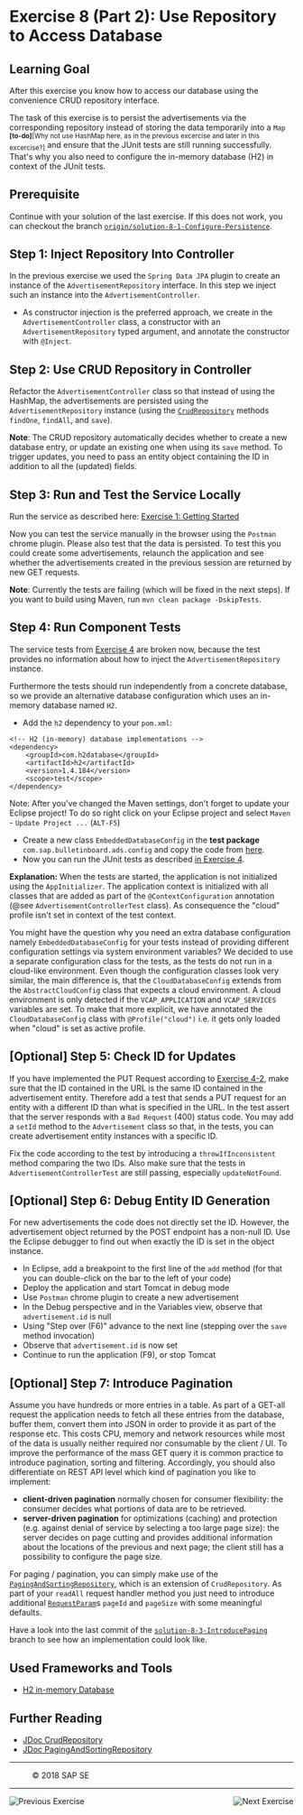 Exercise 8 (Part 2): Use Repository to Access Database
======================================================

## Learning Goal
After this exercise you know how to access our database using the convenience CRUD repository interface. 

The task of this exercise is to persist the advertisements via the corresponding repository instead of storing the data temporarily into a `Map` <sub><b>[to-do]</b>[Why not use HashMap here, as in the previous excercise and later in this excercise?]</sub> and ensure that the JUnit tests are still running successfully. That's why you also need to configure the in-memory database (H2) in context of the JUnit tests. 

## Prerequisite
Continue with your solution of the last exercise. If this does not work, you can checkout the branch [`origin/solution-8-1-Configure-Persistence`](https://github.com/SAP/cloud-bulletinboard-ads/tree/solution-8-1-Configure-Persistence).

## Step 1: Inject Repository Into Controller
In the previous exercise we used the `Spring Data JPA` plugin to create an instance of the `AdvertisementRepository` interface. In this step we inject such an instance into the `AdvertisementController`.

- As constructor injection is the preferred approach, we create in the `AdvertisementController` class, a constructor with an `AdvertisementRepository` typed argument, and annotate the constructor with `@Inject`.

## Step 2: Use CRUD Repository in Controller
Refactor the `AdvertisementController` class so that instead of using the HashMap, the advertisements are persisted using the `AdvertisementRepository` instance (using the [`CrudRepository`](http://docs.spring.io/spring-data/commons/docs/current/api/org/springframework/data/repository/CrudRepository.html) methods `findOne`, `findAll`, and `save`).

**Note**: The CRUD repository automatically decides whether to create a new database entry, or update an existing one when using its `save` method. To trigger updates, you need to pass an entity object containing the ID in addition to all the (updated) fields.

## Step 3: Run and Test the Service Locally
Run the service as described here: [Exercise 1: Getting Started](../CreateMicroservice/Exercise_1_GettingStarted.md)

Now you can test the service manually in the browser using the `Postman` chrome plugin. Please also test that the data is persisted. To test this you could create some advertisements, relaunch the application and see whether the advertisements created in the previous session are returned by new GET requests.

**Note**: Currently the tests are failing (which will be fixed in the next steps). If you want to build using Maven, run `mvn clean package -DskipTests`.

## Step 4: Run Component Tests
The service tests from [Exercise 4](../CreateMicroservice/Exercise_4_CreateServiceTests.md) are broken now, because the test provides no information about how to inject the `AdvertisementRepository` instance.

Furthermore the tests should run independently from a concrete database, so we provide an alternative database configuration which uses an in-memory database named `H2`. 

- Add the `h2` dependency to your `pom.xml`:
```
<!-- H2 (in-memory) database implementations -->
<dependency>
    <groupId>com.h2database</groupId>
    <artifactId>h2</artifactId>
    <version>1.4.184</version>
    <scope>test</scope>
</dependency>
```
Note: After you've changed the Maven settings, don't forget to update your Eclipse project! To do so right click on your Eclipse project and select `Maven` - `Update Project ...` (`ALT-F5`)

- Create a new class `EmbeddedDatabaseConfig` in the **test package** `com.sap.bulletinboard.ads.config` and copy the code from [here](https://github.com/SAP/cloud-bulletinboard-ads/raw/solution-8-2-Use-Repository-To-Access-Database/src/test/java/com/sap/bulletinboard/ads/config/EmbeddedDatabaseConfig.java).
- Now you can run the JUnit tests as described [in Exercise 4](../CreateMicroservice/Exercise_4_CreateServiceTests.md).

**Explanation:** When the tests are started, the application is not initialized using the `AppInitializer`. The application context is initialized with all classes that are added as part of the `@ContextConfiguration` annotation (@see `AdvertisementControllerTest` class). As consequence the "cloud" profile isn't set in context of the test context. 

You might have the question why you need an extra database configuration namely `EmbeddedDatabaseConfig` for your tests instead of providing different configuration settings via system environment variables?
We decided to use a separate configuration class for the tests, as the tests do not run in a cloud-like environment. Even though the configuration classes look very similar, the main difference is, that the `CloudDatabaseConfig` extends from the `AbstractCloudConfig` class that expects a cloud environment. A cloud environment is only detected if the `VCAP_APPLICATION` and `VCAP_SERVICES` variables are set. To make that more explicit, we have annotated the `CloudDatabaseConfig` class with `@Profile("cloud")` i.e. it gets only loaded when "cloud" is set as active profile.

## [Optional] Step 5: Check ID for Updates
If you have implemented the PUT Request according to [Exercise 4-2](../CreateMicroservice/Exercise_4_Part2_CreateAdditionalAdsEndpoints.md), make sure that the ID contained in the URL is the same ID contained in the advertisement entity.
Therefore add a test that sends a PUT request for an entity with a different ID than what is specified in the URL.
In the test assert that the server responds with a `Bad Request` (400) status code.
You may add a `setId` method to the `Advertisement` class so that, in the tests, you can create advertisement entity instances with a specific ID.

Fix the code according to the test by introducing a `throwIfInconsistent` method comparing the two IDs.
Also make sure that the tests in `AdvertisementControllerTest` are still passing, especially `updateNotFound`.

## [Optional] Step 6: Debug Entity ID Generation

For new advertisements the code does not directly set the ID. However, the advertisement object returned by the POST
endpoint has a non-null ID. Use the Eclipse debugger to find out when exactly the ID is set in the object instance.

 - In Eclipse, add a breakpoint to the first line of the `add` method (for that you can double-click on the bar to the left of your code)
 - Deploy the application and start Tomcat in debug mode
 - Use `Postman` chrome plugin to create a new advertisement
 - In the Debug perspective and in the Variables view, observe that `advertisement.id` is null
 - Using "Step over (F6)" advance to the next line (stepping over the `save` method invocation)
 - Observe that `advertisement.id` is now set
 - Continue to run the application (F9), or stop Tomcat

## [Optional] Step 7: Introduce Pagination
Assume you have hundreds or more entries in a table. As part of a GET-all request the application needs to fetch all these entries from the database, buffer them, convert them into JSON in order to provide it as part of the response etc. This costs CPU, memory and network resources while most of the data is usually neither required nor consumable by the client / UI. To improve the performance of the mass GET query it is common practice to introduce pagination, sorting and filtering. Accordingly, you should also differentiate on REST API level which kind of pagination you like to implement:
- **client-driven pagination** normally chosen for consumer flexibility: the consumer decides what portions of data are to be retrieved.  
- **server-driven pagination** for optimizations (caching) and protection (e.g. against denial of service by selecting a too large page size): the server decides on page cutting and provides additional information about the locations of the previous and next page; the client still has a possibility to configure the page size. 

For paging / pagination, you can simply make use of the [`PagingAndSortingRepository`](http://docs.spring.io/spring-data/commons/docs/current/api/org/springframework/data/repository/PagingAndSortingRepository.html), which is an extension of `CrudRepository`. As part of your `readAll` request handler method you just need to introduce additional [`RequestParam`](https://docs.spring.io/spring/docs/current/javadoc-api/org/springframework/web/bind/annotation/RequestParam.html)s `pageId` and `pageSize` with some meaningful defaults.

Have a look into the last commit of the [`solution-8-3-IntroducePaging`](https://github.com/SAP/cloud-bulletinboard-ads/tree/solution-8-3-IntroducePaging) branch to see how an implementation could look like.

## Used Frameworks and Tools
- [H2 in-memory Database](http://www.h2database.com/html/tutorial.html)

## Further Reading
- [JDoc CrudRepository](http://docs.spring.io/spring-data/commons/docs/current/api/org/springframework/data/repository/CrudRepository.html)
- [JDoc PagingAndSortingRepository](http://docs.spring.io/spring-data/commons/docs/current/api/org/springframework/data/repository/PagingAndSortingRepository.html)


***
<dl>
  <dd>
  <div class="footer">&copy; 2018 SAP SE</div>
  </dd>
</dl>
<hr>
<a href="/ConnectDatabase/Exercise_8_Part1_ConfigurePersistence.md">
  <img align="left" alt="Previous Exercise">
</a>
<a href="/ConnectDatabase/Exercise_9_ImplementJPAEntity.md">
  <img align="right" alt="Next Exercise">
</a>
